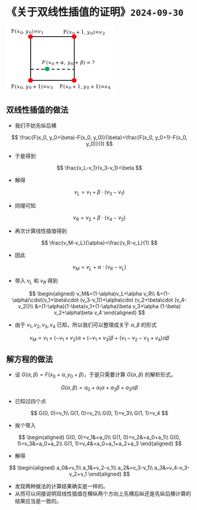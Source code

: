 # 《关于双线性插值的证明》`2024-09-30`

 <img src="../../blob/img/2024-09-30_bilinear-01.png">

## 双线性插值的做法

- 我们不妨先纵后横

$$
\frac{F(x_0, y_0+\beta)-F(x_0, y_0)}{\beta}=\frac{F(x_0, y_0+1)-F(x_0, y_0)}{1}
$$

- 于是得到

$$
\frac{v_L-v_1}{v_3-v_1}=\beta
$$

- 解得

$$
v_L=v_1+\beta\cdot (v_3-v_1)
$$

- 同理可知

$$
v_R=v_2+\beta\cdot (v_4-v_2)
$$

- 再次计算线性插值得到

$$
\frac{v_M-v_L}{\alpha}=\frac{v_R-v_L}{1}
$$

- 因此

$$
v_M=v_L+\alpha\cdot(v_R-v_L)
$$

- 带入 $v_L$ 和 $v_R$ 得到

$$
\begin{aligned}
v_M&=(1-\alpha)v_L+\alpha v_R\\
&=(1-\alpha)\cdot(v_1+\beta\cdot (v_3-v_1))+\alpha\cdot (v_2+\beta\cdot (v_4-v_2))\\
&=(1-\alpha)(1-\beta)v_1+(1-\alpha)\beta v_3+\alpha (1-\beta) v_2+\alpha\beta v_4
\end{aligned}
$$

- 由于 $v_1, v_2, v_3, v_4$ 已知，所以我们可以整理成关于 $\alpha, \beta$ 的形式

$$
v_M=v_1+(-v_1+v_2)\alpha+(-v_1+v_3)\beta+(v_1-v_2-v_3+v_4)\alpha\beta
$$

## 解方程的做法

- 设 $G(\alpha, \beta)=F(x_0+\alpha, y_0+\beta)$，于是只需要计算 $G(\alpha, \beta)$ 的解析形式。

$$
G(\alpha, \beta)=a_0+a_1\alpha+a_2\beta+a_3\alpha\beta
$$

- 已知过四个点

$$
G(0, 0)=v_1\\
G(1, 0)=v_2\\
G(0, 1)=v_3\\
G(1, 1)=v_4
$$

- 挨个带入

$$
\begin{aligned}
G(0, 0)=v_1&=a_0\\
G(1, 0)=v_2&=a_0+a_1\\
G(0, 1)=v_3&=a_0+a_2\\
G(1, 1)=v_4&=a_0+a_1+a_2+a_3
\end{aligned}
$$

- 解得

$$
\begin{aligned}
a_0&=v_1\\
a_1&=v_2-v_1\\
a_2&=v_3-v_1\\
a_3&=v_4-v_3-v_2+v_1
\end{aligned}
$$

- 发现两种做法的计算结果确实是一样的。
- 从而可以间接说明双线性插值在横纵两个方向上先横后纵还是先纵后横计算的结果应当是一致的。


